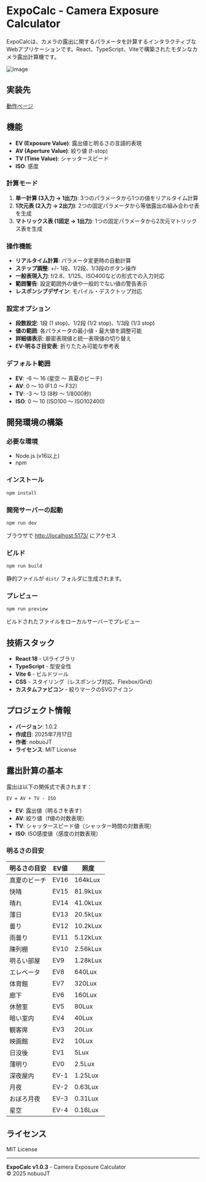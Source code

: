 # ExpoCalc - Camera Exposure Calculator

ExpoCalcは、カメラの露出に関するパラメータを計算するインタラクティブなWebアプリケーションです。React、TypeScript、Viteで構築されたモダンなカメラ露出計算機です。

![image](https://github.com/user-attachments/assets/a43c690e-9403-4121-8ed1-a3e2316fc764)

## 実装先

[動作ページ](https://expocalc.pages.dev/)

## 機能

- **EV (Exposure Value)**: 露出値と明るさの言語的表現
- **AV (Aperture Value)**: 絞り値 (f-stop)
- **TV (Time Value)**: シャッタースピード
- **ISO**: 感度

### 計算モード

1. **単一計算 (3入力 → 1出力)**: 3つのパラメータから1つの値をリアルタイム計算
2. **1次元表 (2入力 → 2出力)**: 2つの固定パラメータから等価露出の組み合わせ表を生成
3. **マトリックス表 (1固定 → 1出力)**: 1つの固定パラメータから2次元マトリックス表を生成

### 操作機能

- **リアルタイム計算**: パラメータ変更時の自動計算
- **ステップ調整**: +/- 1段、1/2段、1/3段のボタン操作
- **一般表現入力**: f/2.8、1/125、ISO400などの形式での入力対応
- **範囲警告**: 設定範囲外の値や一般的でない値の警告表示
- **レスポンシブデザイン**: モバイル・デスクトップ対応

### 設定オプション

- **段数設定**: 1段 (1 stop)、1/2段 (1/2 stop)、1/3段 (1/3 stop)
- **値の範囲**: 各パラメータの最小値・最大値を調整可能
- **詳細値表示**: 厳密表現値と統一表現値の切り替え
- **EV-明るさ目安表**: 折りたたみ可能な参考表

### デフォルト範囲

- **EV**: -6 ～ 16 (星空 ～ 真夏のビーチ)
- **AV**: 0 ～ 10 (F1.0 ～ F32)
- **TV**: -3 ～ 13 (8秒 ～ 1/8000秒)
- **ISO**: 0 ～ 10 (ISO100 ～ ISO102400)

## 開発環境の構築

### 必要な環境

- Node.js (v16以上)
- npm

### インストール

```bash
npm install
```

### 開発サーバーの起動

```bash
npm run dev
```

ブラウザで <http://localhost:5173/> にアクセス

### ビルド

```bash
npm run build
```

静的ファイルが `dist/` フォルダに生成されます。

### プレビュー

```bash
npm run preview
```

ビルドされたファイルをローカルサーバーでプレビュー

## 技術スタック

- **React 18** - UIライブラリ
- **TypeScript** - 型安全性
- **Vite 6** - ビルドツール
- **CSS** - スタイリング（レスポンシブ対応、Flexbox/Grid）
- **カスタムファビコン** - 絞りマークのSVGアイコン

## プロジェクト情報

- **バージョン**: 1.0.2
- **作成日**: 2025年7月17日
- **作者**: nobuoJT
- **ライセンス**: MIT License

## 露出計算の基本

露出は以下の関係式で表されます：

```plane
EV = AV + TV - ISO
```

- **EV**: 露出値（明るさを表す）
- **AV**: 絞り値（f値の対数表現）
- **TV**: シャッタースピード値（シャッター時間の対数表現）
- **ISO**: ISO感度値（感度の対数表現）

### 明るさの目安

| 明るさの目安 | EV値 | 照度 |
|-------------|-----|------|
| 真夏のビーチ | EV16 | 164kLux |
| 快晴 | EV15 | 81.9kLux |
| 晴れ | EV14 | 41.0kLux |
| 薄日 | EV13 | 20.5kLux |
| 曇り | EV12 | 10.2kLux |
| 雨曇り | EV11 | 5.12kLux |
| 陳列棚 | EV10 | 2.56kLux |
| 明るい部屋 | EV9 | 1.28kLux |
| エレベータ | EV8 | 640Lux |
| 体育館 | EV7 | 320Lux |
| 廊下 | EV6 | 160Lux |
| 休憩室 | EV5 | 80Lux |
| 暗い室内 | EV4 | 40Lux |
| 観客席 | EV3 | 20Lux |
| 映画館 | EV2 | 10Lux |
| 日没後 | EV1 | 5Lux |
| 薄明り | EV0 | 2.5Lux |
| 深夜屋内 | EV-1 | 1.25Lux |
| 月夜 | EV-2 | 0.63Lux |
| おぼろ月夜 | EV-3 | 0.31Lux |
| 星空 | EV-4 | 0.16Lux |

## ライセンス

MIT License

---

**ExpoCalc v1.0.3** - Camera Exposure Calculator  
© 2025 nobuoJT

